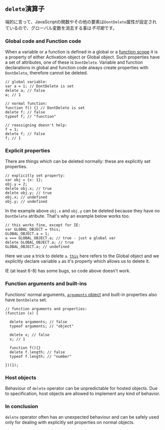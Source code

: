## `delete`演算子

端的に言って、JavaScriptの関数やその他の要素は`DontDelete`属性が設定されているので、グローバル変数を消去する事は*不可能*です。

### Global code and Function code

When a variable or a function is defined in a global 
or a [function scope](#function.scopes) it is a property of either 
Activation object or Global object. Such properties have a set of attributes, 
one of these is `DontDelete`. Variable and function declarations in global 
and function code always create properties with `DontDelete`, therefore 
cannot be deleted.

    // global variable:
    var a = 1; // DontDelete is set
    delete a; // false
    a; // 1

    // normal function:
    function f() {} // DontDelete is set
    delete f; // false
    typeof f; // "function"

    // reassigning doesn't help:
    f = 1;
    delete f; // false
    f; // 1

### Explicit properties

There are things which can be deleted normally: these are explicitly set 
properties.

    // explicitly set property:
    var obj = {x: 1};
    obj.y = 2;
    delete obj.x; // true
    delete obj.y; // true
    obj.x; // undefined
    obj.y; // undefined

In the example above `obj.x` and `obj.y` can be deleted because they have no 
`DontDelete` atribute. That's why an example below works too.

    // this works fine, except for IE:
    var GLOBAL_OBJECT = this;
    GLOBAL_OBJECT.a = 1;
    a === GLOBAL_OBJECT.a; // true - just a global var
    delete GLOBAL_OBJECT.a; // true
    GLOBAL_OBJECT.a; // undefined

Here we use a trick to delete `a`. [`this`](#function.this) here refers 
to the Global object and we explicitly declare variable `a` as it's property 
which allows us to delete it.

IE (at least 6-8) has some bugs, so code above doesn't work.

### Function arguments and built-ins

Functions' normal arguments, [`arguments` object](#function.arguments) 
and built-in properties also have `DontDelete` set.

    // function arguments and properties:
    (function (x) {
    
      delete arguments; // false
      typeof arguments; // "object"
      
      delete x; // false
      x; // 1
      
      function f(){}
      delete f.length; // false
      typeof f.length; // "number"
      
    })(1);

### Host objects
    
Behaviour of `delete` operator can be unpredictable for hosted objects. Due to 
specification, host objects are allowed to implement any kind of behavior. 

### In conclusion

`delete` operator often has an unexpected behaviour and can be safely used 
only for dealing with explicitly set properties on normal objects.

